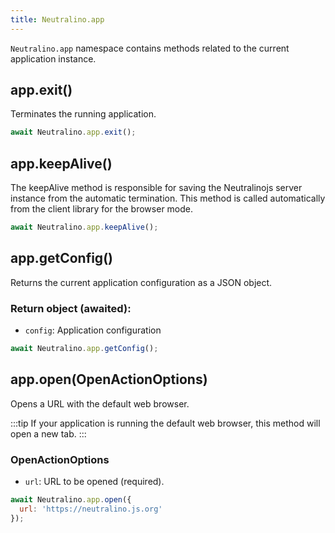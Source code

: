 ```yaml
---
title: Neutralino.app
---
```


`Neutralino.app` namespace contains methods related to the current application instance.

## app.exit()
Terminates the running application.

```js
await Neutralino.app.exit();
```

## app.keepAlive()
The keepAlive method is responsible for saving the Neutralinojs server instance from the automatic termination.
This method is called automatically from the client library for the browser mode.

```js
await Neutralino.app.keepAlive();
```

## app.getConfig()
Returns the current application configuration as a JSON object.

### Return object (awaited):
- `config`: Application configuration

```js
await Neutralino.app.getConfig();
```

## app.open(OpenActionOptions)
Opens a URL with the default web browser. 

:::tip
If your application is running the default web browser, this method will open a new tab.
:::

### OpenActionOptions

- `url`: URL to be opened (required).

```js
await Neutralino.app.open({
  url: 'https://neutralino.js.org'
});
```
